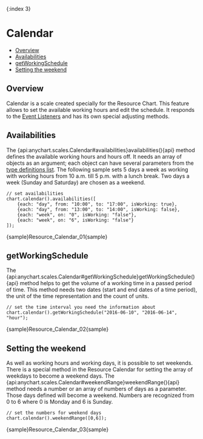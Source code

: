{:index 3}
# Calendar

* [Overview](#overview)
* [Availabilities](#availabilities)
* [getWorkingSchedule](#getWorkingSchedule)
* [Setting the weekend](#setting_the_weekend)

## Overview

Calendar is a scale created specially for the Resource Chart. This feature allows to set the available working hours and edit the schedule. It responds to the [Event Listeners](../Common_Settings/Event_Listeners) and has its own special adjusting methods.

## Availabilities

The {api:anychart.scales.Calendar#availabilities}availabilities(){api} method defines the available working hours and hours off. It needs an array of objects as an argument; each object can have several parameters from the [type definitions list](anychart.scales.Calendar.Availability). The following sample sets 5 days a week as working with working hours from 10 a.m. till 5 p.m. with a lunch break. Two days a week (Sunday and Saturday) are chosen as a weekend.

```
// set availabilities
chart.calendar().availabilities([
    {each: "day", from: "10:00", to: "17:00", isWorking: true},
    {each: "day", from: "13:00", to: "14:00", isWorking: false},
    {each: "week", on: "0", isWorking: "false"},
    {each: "week", on: "6", isWorking: "false"}
]);
```

{sample}Resource\_Calendar\_01{sample}

## getWorkingSchedule

The {api:anychart.scales.Calendar#getWorkingSchedule}getWorkingSchedule(){api} method helps to get the volume of a working time in a passed period of time. This method needs two dates (start and end dates of a time period), the unit of the time representation and the count of units.

```
// set the time interval you need the information about
chart.calendar().getWorkingSchedule("2016-06-10", "2016-06-14", "hour");
```

{sample}Resource\_Calendar\_02{sample}

## Setting the weekend

As well as working hours and working days, it is possible to set weekends. There is a special method in the Resource Calendar for setting the array of weekdays to become a weekend days. The {api:anychart.scales.Calendar#weekendRange}weekendRange(){api} method needs a number or an array of numbers of days as a parameter. Those days defined will become a weekend. Numbers are recognized from 0 to 6 where 0 is Monday and 6 is Sunday.

```
// set the numbers for weekend days
chart.calendar().weekendRange([0,6]);
```

{sample}Resource\_Calendar\_03{sample}